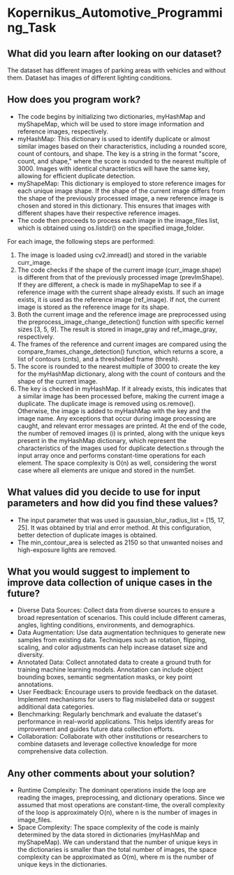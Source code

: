 # Kopernikus_Automotive_Programming_Task
## What did you learn after looking on our dataset?

The dataset has different images of parking areas with vehicles and without them. Dataset has images of different lighting conditions.

## How does you program work?

*	The code begins by initializing two dictionaries, myHashMap and myShapeMap, which will be used to store image information and reference images, respectively.
*	myHashMap: This dictionary is used to identify duplicate or almost similar images based on their characteristics, including a rounded score, count of contours, and shape. The key is a string in the format "score, count, and shape," where the score is rounded to the nearest multiple of 3000. Images with identical characteristics will have the same key, allowing for efficient duplicate detection.
*	myShapeMap: This dictionary is employed to store reference images for each unique image shape. If the shape of the current image differs from the shape of the previously processed image, a new reference image is chosen and stored in this dictionary. This ensures that images with different shapes have their respective reference images.
*	The code then proceeds to process each image in the image_files list, which is obtained using os.listdir() on the specified image_folder.

 
For each image, the following steps are performed:
1.	The image is loaded using cv2.imread() and stored in the variable curr_image.
1.	The code checks if the shape of the current image (curr_image.shape) is different from that of the previously processed image (prevImShape). If they are different, a check is made in myShapeMap to see if a reference image with the current shape already exists. If such an image exists, it is used as the reference image (ref_image). If not, the current image is stored as the reference image for its shape.
1.	Both the current image and the reference image are preprocessed using the preprocess_image_change_detection() function with specific kernel sizes [3, 5, 9]. The result is stored in image_gray and ref_image_gray, respectively.
1.	The frames of the reference and current images are compared using the compare_frames_change_detection() function, which returns a score, a list of contours (cnts), and a thresholded frame (thresh).
1.	The score is rounded to the nearest multiple of 3000 to create the key for the myHashMap dictionary, along with the count of contours and the shape of the current image.
1.	The key is checked in myHashMap. If it already exists, this indicates that a similar image has been processed before, making the current image a duplicate. The duplicate image is removed using os.remove(). Otherwise, the image is added to myHashMap with the key and the image name.
Any exceptions that occur during image processing are caught, and relevant error messages are printed.
At the end of the code, the number of removed images (i) is printed, along with the unique keys present in the myHashMap dictionary, which represent the characteristics of the images used for duplicate detection.s through the input array once and performs constant-time operations for each element. The space complexity is O(n) as well, considering the worst case where all elements are unique and stored in the numSet.


## What values did you decide to use for input parameters and how did you find these values?

* The input parameter that was used is gaussian_blur_radius_list = [15, 17, 25]. It was obtained by trial and error method. At this configuration, better detection of duplicate images is obtained.
* The min_contour_area is selected as 2150 so that unwanted noises and high-exposure lights are removed.

## What you would suggest to implement to improve data collection of unique cases in the future?

*	Diverse Data Sources: Collect data from diverse sources to ensure a broad representation of scenarios. This could include different cameras, angles, lighting conditions, environments, and demographics.
*	Data Augmentation: Use data augmentation techniques to generate new samples from existing data. Techniques such as rotation, flipping, scaling, and color adjustments can help increase dataset size and diversity.
*	 Annotated Data: Collect annotated data to create a ground truth for training machine learning models. Annotation can include object bounding boxes, semantic segmentation masks, or key point annotations.
*	User Feedback: Encourage users to provide feedback on the dataset. Implement mechanisms for users to flag mislabelled data or suggest additional data categories.
*	Benchmarking: Regularly benchmark and evaluate the dataset's performance in real-world applications. This helps identify areas for improvement and guides future data collection efforts. 
*	Collaboration: Collaborate with other institutions or researchers to combine datasets and leverage collective knowledge for more comprehensive data collection.

##	Any other comments about your solution?
*	Runtime Complexity: The dominant operations inside the loop are reading the images, preprocessing, and dictionary operations. Since we assumed that most operations are constant-time, the overall complexity of the loop is approximately O(n), where n is the number of images in image_files. 
*	Space Complexity: The space complexity of the code is mainly determined by the data stored in dictionaries (myHashMap and myShapeMap). We can understand that the number of unique keys in the dictionaries is smaller than the total number of images, the space complexity can be approximated as O(m), where m is the number of unique keys in the dictionaries.
